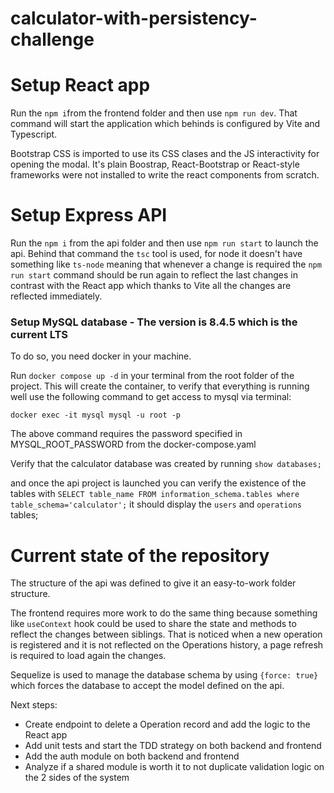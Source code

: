 # calculator-with-persistency-challenge

# Setup React app

Run the `npm i`from the frontend folder and then use `npm run dev`.
That command will start the application which behinds is configured by Vite and Typescript.

Bootstrap CSS is imported to use its CSS clases and the JS interactivity for opening the modal.
It's plain Boostrap, React-Bootstrap or React-style frameworks were not installed to write the react components from scratch.

# Setup Express API

Run the `npm i` from the api folder and then use `npm run start` to launch the api.
Behind that command the `tsc` tool is used, for node it doesn't have something like `ts-node` meaning
that whenever a change is required the `npm run start` command should be run again to reflect the last changes
in contrast with the React app which thanks to Vite all the changes are reflected immediately.

### Setup MySQL database - The version is 8.4.5 which is the current LTS

To do so, you need docker in your machine. 

Run `docker compose up -d` in your terminal from the root folder of the project. This will create the container, to verify that everything is running well use the following command to get access to mysql via terminal:

`docker exec -it mysql mysql -u root -p`

The above command requires the password specified in MYSQL_ROOT_PASSWORD from the docker-compose.yaml

Verify that the calculator database was created by running `show databases;`

and once the api project is launched you can verify the existence of the tables with `SELECT table_name FROM information_schema.tables where table_schema='calculator';` it should display the `users` and `operations` tables; 



# Current state of the repository

The structure of the api was defined to give it an easy-to-work folder structure. 

The frontend requires more work to do the same thing
because something like `useContext` hook could be used to share the state and methods to reflect the changes between siblings.
That is noticed when a new operation is registered and it is not reflected on the Operations history, a page refresh is required to load
again the changes.

Sequelize is used to manage the database schema by using `{force: true}` which forces the database to accept
the model defined on the api.

Next steps: 
- Create endpoint to delete a Operation record and add the logic to the React app
- Add unit tests and start the TDD strategy on both backend and frontend
- Add the auth module on both backend and frontend
- Analyze if a shared module is worth it to not duplicate validation logic on the 2 sides of the system